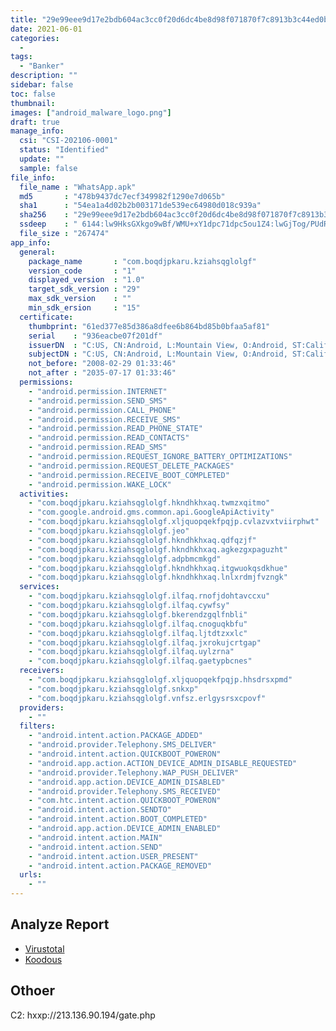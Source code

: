 ```yaml
---
title: "29e99eee9d17e2bdb604ac3cc0f20d6dc4be8d98f071870f7c8913b3c44ed0bc"
date: 2021-06-01
categories:
  -
tags:
  - "Banker"
description: ""
sidebar: false
toc: false
thumbnail: 
images: ["android_malware_logo.png"]
draft: true
manage_info:
  csi: "CSI-202106-0001"
  status: "Identified"
  update: ""
  sample: false
file_info:
  file_name : "WhatsApp.apk"
  md5       : "478b9437dc7ecf349982f1290e7d065b"
  sha1	    : "54ea1a4d02b2b003171de539ec64980d018c939a"
  sha256    : "29e99eee9d17e2bdb604ac3cc0f20d6dc4be8d98f071870f7c8913b3c44ed0bc"
  ssdeep    : "	6144:lw9HksGXkgo9wBf/WMU+xY1dpc71dpc5ou1Z4:lwGjTog/PUdR0"
  file_size : "267474"
app_info:
  general:
    package_name       : "com.boqdjpkaru.kziahsqglolgf"
    version_code       : "1"
    displayed_version  : "1.0"
    target_sdk_version : "29"
    max_sdk_version    : ""
    min_sdk_ersion     : "15"
  certificate:
    thumbprint: "61ed377e85d386a8dfee6b864bd85b0bfaa5af81"
    serial    : "936eacbe07f201df"
    issuerDN  : "C:US, CN:Android, L:Mountain View, O:Android, ST:California, OU:Android, email:android@android.com"
    subjectDN : "C:US, CN:Android, L:Mountain View, O:Android, ST:California, OU:Android, email:android@android.com"
    not_before: "2008-02-29 01:33:46"
    not_after : "2035-07-17 01:33:46"
  permissions:
    - "android.permission.INTERNET"
    - "android.permission.SEND_SMS"
    - "android.permission.CALL_PHONE"
    - "android.permission.RECEIVE_SMS"
    - "android.permission.READ_PHONE_STATE"
    - "android.permission.READ_CONTACTS"
    - "android.permission.READ_SMS"
    - "android.permission.REQUEST_IGNORE_BATTERY_OPTIMIZATIONS"
    - "android.permission.REQUEST_DELETE_PACKAGES"
    - "android.permission.RECEIVE_BOOT_COMPLETED"
    - "android.permission.WAKE_LOCK"
  activities:
    - "com.boqdjpkaru.kziahsqglolgf.hkndhkhxaq.twmzxqitmo"
    - "com.google.android.gms.common.api.GoogleApiActivity"
    - "com.boqdjpkaru.kziahsqglolgf.xljquopqekfpqjp.cvlazvxtviirphwt"
    - "com.boqdjpkaru.kziahsqglolgf.jeo"
    - "com.boqdjpkaru.kziahsqglolgf.hkndhkhxaq.qdfqzjf"
    - "com.boqdjpkaru.kziahsqglolgf.hkndhkhxaq.agkezgxpaguzht"
    - "com.boqdjpkaru.kziahsqglolgf.adpbmcmkgd"
    - "com.boqdjpkaru.kziahsqglolgf.hkndhkhxaq.itgwuokqsdkhue"
    - "com.boqdjpkaru.kziahsqglolgf.hkndhkhxaq.lnlxrdmjfvzngk"
  services:
    - "com.boqdjpkaru.kziahsqglolgf.ilfaq.rnofjdohtavccxu"
    - "com.boqdjpkaru.kziahsqglolgf.ilfaq.cywfsy"
    - "com.boqdjpkaru.kziahsqglolgf.bkerendzgqlfnbli"
    - "com.boqdjpkaru.kziahsqglolgf.ilfaq.cnoguqkbfu"
    - "com.boqdjpkaru.kziahsqglolgf.ilfaq.ljtdtzxxlc"
    - "com.boqdjpkaru.kziahsqglolgf.ilfaq.jxrokujcrtgap"
    - "com.boqdjpkaru.kziahsqglolgf.ilfaq.uylzrna"
    - "com.boqdjpkaru.kziahsqglolgf.ilfaq.gaetypbcnes"
  receivers:
    - "com.boqdjpkaru.kziahsqglolgf.xljquopqekfpqjp.hhsdrsxpmd"
    - "com.boqdjpkaru.kziahsqglolgf.snkxp"
    - "com.boqdjpkaru.kziahsqglolgf.vnfsz.erlgysrsxcpovf"
  providers:
    - ""
  filters:
    - "android.intent.action.PACKAGE_ADDED"
    - "android.provider.Telephony.SMS_DELIVER"
    - "android.intent.action.QUICKBOOT_POWERON"
    - "android.app.action.ACTION_DEVICE_ADMIN_DISABLE_REQUESTED"
    - "android.provider.Telephony.WAP_PUSH_DELIVER"
    - "android.app.action.DEVICE_ADMIN_DISABLED"
    - "android.provider.Telephony.SMS_RECEIVED"
    - "com.htc.intent.action.QUICKBOOT_POWERON"
    - "android.intent.action.SENDTO"
    - "android.intent.action.BOOT_COMPLETED"
    - "android.app.action.DEVICE_ADMIN_ENABLED"
    - "android.intent.action.MAIN"
    - "android.intent.action.SEND"
    - "android.intent.action.USER_PRESENT"
    - "android.intent.action.PACKAGE_REMOVED"
  urls:
    - ""
---
```


## Analyze Report

- [Virustotal](https://www.virustotal.com/gui/file/29e99eee9d17e2bdb604ac3cc0f20d6dc4be8d98f071870f7c8913b3c44ed0bc)
- [Koodous](https://koodous.com/apks/29e99eee9d17e2bdb604ac3cc0f20d6dc4be8d98f071870f7c8913b3c44ed0bc)

## Othoer

C2: hxxp://213.136.90.194/gate.php